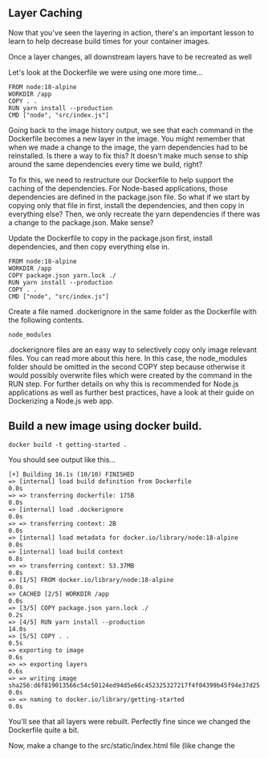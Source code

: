 ## Layer Caching

Now that you've seen the layering in action, there's an important lesson to learn to help decrease build times for your container images.

Once a layer changes, all downstream layers have to be recreated as well

Let's look at the Dockerfile we were using one more time...


```
FROM node:18-alpine
WORKDIR /app
COPY . .
RUN yarn install --production
CMD ["node", "src/index.js"]
```

Going back to the image history output, we see that each command in the Dockerfile becomes a new layer in the image. You might remember that when we made a change to the image, the yarn dependencies had to be reinstalled. Is there a way to fix this? It doesn't make much sense to ship around the same dependencies every time we build, right?

To fix this, we need to restructure our Dockerfile to help support the caching of the dependencies. For Node-based applications, those dependencies are defined in the package.json file. So what if we start by copying only that file in first, install the dependencies, and then copy in everything else? Then, we only recreate the yarn dependencies if there was a change to the package.json. Make sense?

Update the Dockerfile to copy in the package.json first, install dependencies, and then copy everything else in.


```
FROM node:18-alpine
WORKDIR /app
COPY package.json yarn.lock ./
RUN yarn install --production
COPY . .
CMD ["node", "src/index.js"]
```

Create a file named .dockerignore in the same folder as the Dockerfile with the following contents.


```
node_modules
```

.dockerignore files are an easy way to selectively copy only image relevant files. You can read more about this here. In this case, the node_modules folder should be omitted in the second COPY step because otherwise it would possibly overwrite files which were created by the command in the RUN step. For further details on why this is recommended for Node.js applications as well as further best practices, have a look at their guide on Dockerizing a Node.js web app.

## Build a new image using docker build.


```
docker build -t getting-started .
```

You should see output like this...

```
[+] Building 16.1s (10/10) FINISHED
=> [internal] load build definition from Dockerfile                                               0.0s
=> => transferring dockerfile: 175B                                                               0.0s
=> [internal] load .dockerignore                                                                  0.0s
=> => transferring context: 2B                                                                    0.0s
=> [internal] load metadata for docker.io/library/node:18-alpine                                  0.0s
=> [internal] load build context                                                                  0.8s
=> => transferring context: 53.37MB                                                               0.8s
=> [1/5] FROM docker.io/library/node:18-alpine                                                    0.0s
=> CACHED [2/5] WORKDIR /app                                                                      0.0s
=> [3/5] COPY package.json yarn.lock ./                                                           0.2s
=> [4/5] RUN yarn install --production                                                           14.0s
=> [5/5] COPY . .                                                                                 0.5s 
=> exporting to image                                                                             0.6s 
=> => exporting layers                                                                            0.6s 
=> => writing image sha256:d6f819013566c54c50124ed94d5e66c452325327217f4f04399b45f94e37d25        0.0s 
=> => naming to docker.io/library/getting-started                                                 0.0s
```
You'll see that all layers were rebuilt. Perfectly fine since we changed the Dockerfile quite a bit.

Now, make a change to the src/static/index.html file (like change the <title> to say "The Awesome Todo App").

Build the Docker image now using docker build -t getting-started . again. This time, your output should look a little different.

```
[+] Building 1.2s (10/10) FINISHED
=> [internal] load build definition from Dockerfile                                               0.0s
=> => transferring dockerfile: 37B                                                                0.0s
=> [internal] load .dockerignore                                                                  0.0s
=> => transferring context: 2B                                                                    0.0s
=> [internal] load metadata for docker.io/library/node:18-alpine                                  0.0s
=> [internal] load build context                                                                  0.2s
=> => transferring context: 450.43kB                                                              0.2s
=> [1/5] FROM docker.io/library/node:18-alpine                                                    0.0s
=> CACHED [2/5] WORKDIR /app                                                                      0.0s
=> CACHED [3/5] COPY package.json yarn.lock ./                                                    0.0s
=> CACHED [4/5] RUN yarn install --production                                                     0.0s
=> [5/5] COPY . .                                                                                 0.5s
=> exporting to image                                                                             0.3s
=> => exporting layers                                                                            0.3s
=> => writing image sha256:91790c87bcb096a83c2bd4eb512bc8b134c757cda0bdee4038187f98148e2eda       0.0s
=> => naming to docker.io/library/getting-started                                                 0.0s
```

First off, you should notice that the build was MUCH faster! You'll see that several steps are using previously cached layers. So, hooray! We're using the build cache. Pushing and pulling this image and updates to it will be much faster as well. Hooray
